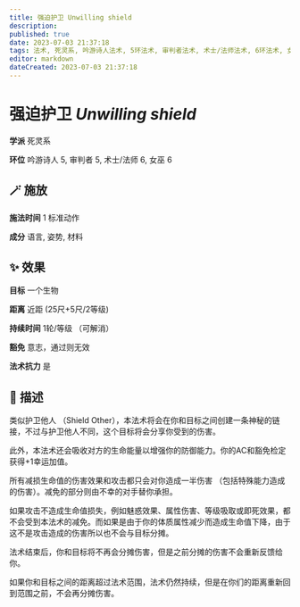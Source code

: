 ```yaml
---
title: 强迫护卫 Unwilling shield
description: 
published: true
date: 2023-07-03 21:37:18
tags: 法术, 死灵系, 吟游诗人法术, 5环法术, 审判者法术, 术士/法师法术, 6环法术, 女巫法术
editor: markdown
dateCreated: 2023-07-03 21:37:18
---
```


# **强迫护卫** *Unwilling shield*

**学派** 死灵系 

**环位** 吟游诗人 5, 审判者 5, 术士/法师 6, 女巫 6

## 🪄 施放

**施法时间** 1 标准动作

**成分** 语言, 姿势, 材料

## ✨ 效果 

**目标** 一个生物 

**距离** 近距 (25尺+5尺/2等级)  

**持续时间** 1轮/等级 （可解消） 

**豁免** 意志，通过则无效

**法术抗力** 是

## 📖 描述

类似护卫他人 （Shield Other），本法术将会在你和目标之间创建一条神秘的链接，不过与护卫他人不同，这个目标将会分享你受到的伤害。

此外，本法术还会吸收对方的生命能量以增强你的防御能力。你的AC和豁免检定获得+1幸运加值。

所有减损生命值的伤害效果和攻击都只会对你造成一半伤害 （包括特殊能力造成的伤害）。减免的部分则由不幸的对手替你承担。

如果攻击不造成生命值损失，例如魅惑效果、属性伤害、等级吸取或即死效果，都不会受到本法术的减免。而如果是由于你的体质属性减少而造成生命值下降，由于这不是攻击造成的伤害所以也不会与目标分摊。

法术结束后，你和目标将不再会分摊伤害，但是之前分摊的伤害不会重新反馈给你。

如果你和目标之间的距离超过法术范围，法术仍然持续，但是在你们的距离重新回到范围之前，不会再分摊伤害。
    